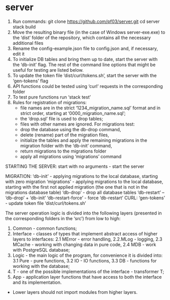 # server

<!-- ORDER OF LAUNCH AND TESTNG (tested only for Windows): -->

1.	Run commands:
    git clone https://github.com/pf03/server.git
    cd server
    stack build
2. Move the resulting binary file (in the case of Windows server-exe.exe) to the ‘dist’ folder of the repository, which contains all the necessary additional files
3. Rename the config-example.json file to config.json and, if necessary, edit it
4. To initialize DB tables and bring them up to date, start the server with the
    ‘db-init’ flag. The rest of the command line options that might be useful for 
    testing are listed below.
3. To update the token file ‘dist/curl/tokens.sh’, start the server with the ‘gen-tokens’ 
    flag
4. API  functions could be tested using ‘curl’ requests in the corresponding folder
5. To test pure functions run ‘stack test’
6. Rules for registration of migrations:
    - file names are in the strict ‘1234_migration_name.sql’ format and in strict
        order, starting at ‘0000_migration_name.sql’;
    - the ‘drop.sql’ file is used to drop tables;
    - files with other names are ignored.
For migrations test:
    - drop the database using the db-drop command,
    - delete (rename) part of the migration files,
    - initialize the tables and apply the remaining migrations  in the migration 
        folder with the ‘db-init’ command,
    - return migrations to the migrations folder
    - apply all migrations using ‘migrations’ command

<!-- COMMAND LINE ARGUMENTS -->

STARTING THE SERVER:
    start with no arguments - start the server

MIGRATION:
    ‘db-init’           - applying migrations to the local database, starting with 
                          zero migration
    ‘migrations’        - applying migrations to the local database, starting with 
                          the first not applied migration (the one that is not in 
                          the migrations database table)
    ‘db-drop’           - drop all database tables
    ‘db-restart’        – ‘db-drop’ + ‘db-init’
    ‘db-restart-force’  - force ‘db-restart’
CURL:
    ‘gen-tokens’        - update token file ‘dist/curl/tokens.sh’

<!-- MODULES -->

The server operation logic is divided into the following layers (presented in the 
    corresponding folders in the ‘src’) from low to high:
1. Common       - common functions;
2. Interface    - classes of types that implement abstract access of higher layers 
                  to interfaces:
     2.1 MError - error handling,
     2.2.MLog   - logging,
     2.3 MCache - working with changing data in pure code,
     2.4 MDB    - work with PostgreSQL database;
3. Logic        - the main logic of the program, for convenience it is divided into:
     3.1 Pure   - pure functions,
     3.2 IO     - IO functions,
     3.3 DB     - functions for working with the database;
4. T            - one of the possible implementations of the interface - transformer T;
5. App          - application layer functions that have access to both the interface 
                  and its implementation.

* Lower layers should not import modules from higher layers.

